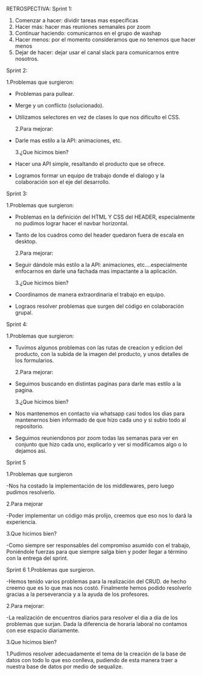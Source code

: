 RETROSPECTIVA:
Sprint 1:

1. Comenzar a hacer: dividir tareas mas especificas
2. Hacer más: hacer mas reuniones semanales por zoom
3. Continuar haciendo: comunicarnos en el grupo de washap
4. Hacer menos: por el momento consideramos que no tenemos que hacer menos
5. Dejar de hacer: dejar usar el canal slack para comunicarnos entre nosotros.

Sprint 2:

1.Problemas que surgieron:

- Problemas para pullear.
- Merge y un conflicto (solucionado).
- Utilizamos selectores en vez de clases lo que nos dificulto el CSS.

  2.Para mejorar:

- Darle mas estilo a la API: animaciones, etc.

  3.¿Que hicimos bien?

- Hacer una API simple, resaltando el producto que se ofrece.
- Logramos formar un equipo de trabajo donde el dialogo y la colaboración son el eje del desarrollo.

Sprint 3:

1.Problemas que surgieron:

- Problemas en la definición del HTML Y CSS del HEADER, especialmente no pudimos lograr hacer el navbar horizontal.
- Tanto de los cuadros como del header quedaron fuera de escala en desktop.

  2.Para mejorar:

- Seguir dándole más estilo a la API: animaciones, etc....especialmente enfocarnos en darle una fachada mas impactante a la aplicación.

  3.¿Que hicimos bien?

- Coordinamos de manera extraordinaria el trabajo en equipo.
- Lograos resolver problemas que surgen del código en colaboración grupal.

Sprint 4:

1.Problemas que surgieron:

- Tuvimos algunos problemas con las rutas de creacion y edicion del producto, con la subida de la imagen del producto, y unos detalles de los formularios.

  2.Para mejorar:

- Seguimos buscando en distintas paginas para darle mas estilo a la pagina.

  3.¿Que hicimos bien?

- Nos mantenemos en contacto via whatsapp casi todos los dias para mantenernos bien informado de que hizo cada uno y si subio todo al repositorio.
- Seguimos reuniendonos por zoom todas las semanas para ver en conjunto que hizo cada uno, explicarlo y ver si modificamos algo o lo dejamos asi.

Sprint 5 

1.Problemas que surgieron

-Nos ha costado la implementación de los middlewares, pero luego pudimos resolverlo.

2.Para mejorar

-Poder implementar un código más prolijo, creemos  que eso nos lo dará la experiencia.

3.Que hicimos bien?

-Como siempre ser responsables del compromiso asumido con el trabajo, Poniéndole fuerzas para que siempre salga bien y poder llegar a término con la entrega del sprint.

Sprint 6
1.Problemas que surgieron.

-Hemos tenido varios problemas para la realización del CRUD. de hecho creemo que es lo que mas nos costó.
Finalmente hemos podido resolverlo gracias a la perseverancia y a la ayuda de los profesores. 

2.Para mejorar:

-La realización de encuentros diarios para resolver el dia a dia de los problemas que surjan. Dada la diferencia de horaria laboral no contamos con ese espacio diariamente.

3.Que hicimos bien?

1.Pudimos resolver adecuadamente el tema de la creación de la base de datos con todo lo que eso conlleva, pudiendo de esta manera traer a nuestra base de datos por medio de sequalize.
